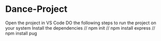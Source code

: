 # Dance-Project

Open the project in VS Code
DO the following steps to run the project on your system
Install the dependencies
// npm init
// npm install express
// npm install pug
